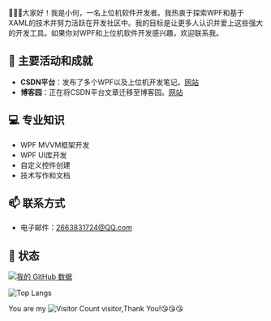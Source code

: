 
👋👋👋大家好！我是小何，一名上位机软件开发者。我热衷于探索WPF和基于XAML的技术并努力活跃在开发社区中。我的目标是让更多人认识并爱上这些强大的开发工具。如果你对WPF和上位机软件开发感兴趣，欢迎联系我。

## 🚀 主要活动和成就

- **CSDN平台**：发布了多个WPF以及上位机开发笔记。[网站](https://blog.csdn.net/weixin_48239221?spm=1000.2115.3001.5343)
- **博客园**：正在将CSDN平台文章迁移至博客园。[网站](https://www.cnblogs.com/hezexi)

## 💻 专业知识

* WPF MVVM框架开发
* WPF UI库开发
* 自定义控件创建
* 技术写作和文档

## 📫 联系方式

- 电子邮件：2663831724@QQ.com

 ## 💬  状态

[![我的 GitHub 数据](https://github-readme-stats.vercel.app/api?username=he-ze-xi)]()

![Top Langs](https://github-readme-stats.vercel.app/api/top-langs/?username=he-ze-xi&layout=compact&theme=tokyonight)

You are my ![Visitor Count](https://profile-counter.glitch.me/he-ze-xi/count.svg) visitor,Thank You!😘😘😘
